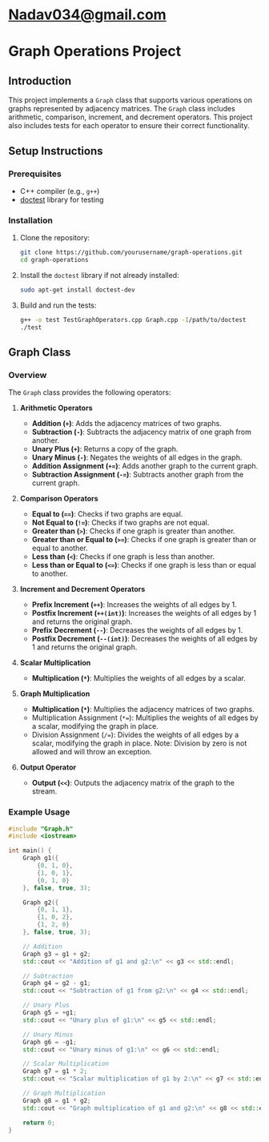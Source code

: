 # Nadav034@gmail.com

# Graph Operations Project

## Introduction

This project implements a `Graph` class that supports various operations on graphs represented by adjacency matrices. The `Graph` class includes arithmetic, comparison, increment, and decrement operators. This project also includes tests for each operator to ensure their correct functionality.

## Setup Instructions

### Prerequisites

- C++ compiler (e.g., `g++`)
- [doctest](https://github.com/onqtam/doctest) library for testing

### Installation

1. Clone the repository:
    ```sh
    git clone https://github.com/yourusername/graph-operations.git
    cd graph-operations
    ```

2. Install the `doctest` library if not already installed:
    ```sh
    sudo apt-get install doctest-dev
    ```

3. Build and run the tests:
    ```sh
    g++ -o test TestGraphOperators.cpp Graph.cpp -I/path/to/doctest
    ./test
    ```

## Graph Class

### Overview

The `Graph` class provides the following operators:

1. **Arithmetic Operators**
   - **Addition (`+`)**: Adds the adjacency matrices of two graphs.
   - **Subtraction (`-`)**: Subtracts the adjacency matrix of one graph from another.
   - **Unary Plus (`+`)**: Returns a copy of the graph.
   - **Unary Minus (`-`)**: Negates the weights of all edges in the graph.
   - **Addition Assignment (`+=`)**: Adds another graph to the current graph.
   - **Subtraction Assignment (`-=`)**: Subtracts another graph from the current graph.

2. **Comparison Operators**
   - **Equal to (`==`)**: Checks if two graphs are equal.
   - **Not Equal to (`!=`)**: Checks if two graphs are not equal.
   - **Greater than (`>`)**: Checks if one graph is greater than another.
   - **Greater than or Equal to (`>=`)**: Checks if one graph is greater than or equal to another.
   - **Less than (`<`)**: Checks if one graph is less than another.
   - **Less than or Equal to (`<=`)**: Checks if one graph is less than or equal to another.

3. **Increment and Decrement Operators**
   - **Prefix Increment (`++`)**: Increases the weights of all edges by 1.
   - **Postfix Increment (`++(int)`)**: Increases the weights of all edges by 1 and returns the original graph.
   - **Prefix Decrement (`--`)**: Decreases the weights of all edges by 1.
   - **Postfix Decrement (`--(int)`)**: Decreases the weights of all edges by 1 and returns the original graph.

4. **Scalar Multiplication**
   - **Multiplication (`*`)**: Multiplies the weights of all edges by a scalar.

5. **Graph Multiplication**
   - **Multiplication (`*`)**: Multiplies the adjacency matrices of two graphs.
   - Multiplication Assignment (`*=`): Multiplies the weights of all edges by a scalar, modifying the graph in place.
   - Division Assignment (`/=`): Divides the weights of all edges by a scalar, modifying the graph in place. Note: Division by zero is not allowed and will throw an exception.

6. **Output Operator**
   - **Output (`<<`)**: Outputs the adjacency matrix of the graph to the stream.

### Example Usage

```cpp
#include "Graph.h"
#include <iostream>

int main() {
    Graph g1({
        {0, 1, 0},
        {1, 0, 1},
        {0, 1, 0}
    }, false, true, 3);

    Graph g2({
        {0, 1, 1},
        {1, 0, 2},
        {1, 2, 0}
    }, false, true, 3);

    // Addition
    Graph g3 = g1 + g2;
    std::cout << "Addition of g1 and g2:\n" << g3 << std::endl;

    // Subtraction
    Graph g4 = g2 - g1;
    std::cout << "Subtraction of g1 from g2:\n" << g4 << std::endl;

    // Unary Plus
    Graph g5 = +g1;
    std::cout << "Unary plus of g1:\n" << g5 << std::endl;

    // Unary Minus
    Graph g6 = -g1;
    std::cout << "Unary minus of g1:\n" << g6 << std::endl;

    // Scalar Multiplication
    Graph g7 = g1 * 2;
    std::cout << "Scalar multiplication of g1 by 2:\n" << g7 << std::endl;

    // Graph Multiplication
    Graph g8 = g1 * g2;
    std::cout << "Graph multiplication of g1 and g2:\n" << g8 << std::endl;

    return 0;
}

